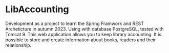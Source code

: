 # LibAccounting
Development as a project to learn the Spring Framwork and REST Archeticture in autumn 2023. Using with database PostgreSQL, tested with Tomcat 9.
This web application allows you to keep library accounting. It is possible to store and create information about books, readers and their relationship. 
